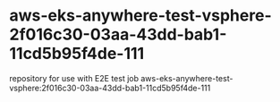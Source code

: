 # aws-eks-anywhere-test-vsphere-2f016c30-03aa-43dd-bab1-11cd5b95f4de-111
repository for use with E2E test job aws-eks-anywhere-test-vsphere:2f016c30-03aa-43dd-bab1-11cd5b95f4de-111
